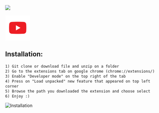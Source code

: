 <img src="https://github.com/phuuthanh2003/GetLinkShareableCoursera/blob/main/icon_128.png?raw=true" width="auto"/>

[<img src="https://raw.githubusercontent.com/edent/SuperTinyIcons/e94212a487d744cb75e75241cb93716836b2d1e2/images/svg/youtube.svg" width="80">](https://www.youtube.com/watch?v=5aowrIEflzs&t=1s)

## Installation:
    
    1) Git clone or download file and unzip on a folder 
    2) Go to the extensions tab on google chrome (chrome://extensions/)
    3) Enable "Developer mode" on the top right of the tab
    4) Press on "Load unpacked" new feature that appeared on top left corner
    5) Browse the path you downloaded the extension and choose select
    6) Enjoy :)
    
![Installation](https://user-images.githubusercontent.com/67743899/149144506-714a84a0-cd10-4155-91fe-20c39753b578.jpg)
